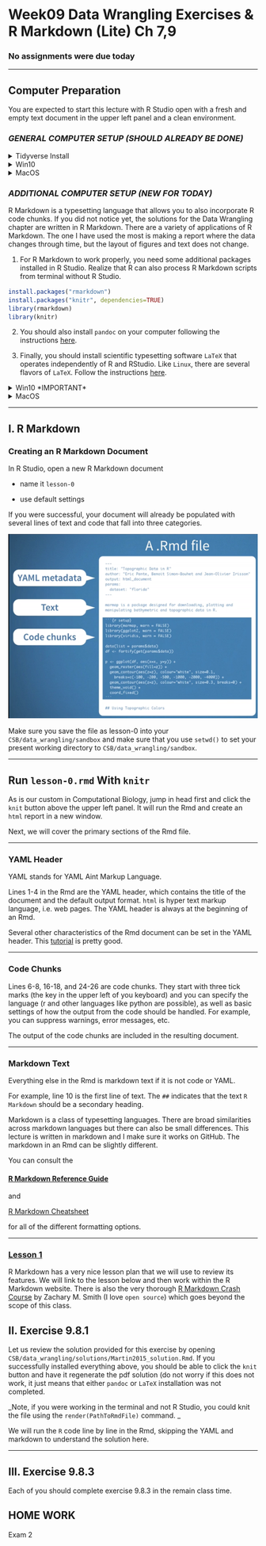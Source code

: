# Week09 Data Wrangling Exercises & R Markdown (Lite) Ch 7,9

###  No assignments were due today

___

## Computer Preparation

You are expected to start this lecture with R Studio open with a fresh and empty text document in the upper left panel and a clean environment.

### *_GENERAL COMPUTER SETUP (SHOULD ALREADY BE DONE)_* 

<details><summary>Tidyverse Install</summary>
<p>
```R
# clear all variables from environment
rm(list = ls())
```

```
# RUN THE FOLLOWING LINE IN THE CONSOLE (LOWER LEFT PANEL)
install.packages("tidyverse")

# ADD THE FOLLOWING LINE TO YOUR TEXT DOCUMENT (UPPER LEFT PANEL), THEN EXECUTE IT (CTRL-ENTER)
library(tidyverse)
```

</p>
</details>

<details><summary>Win10</summary>
<p>

  * If the Ubuntu app is not installed, then follow [these instructions](https://github.com/cbirdlab/wlsUBUNTU_settings/blob/master/InstallLinuxOnWindows_Automated.pdf)
  
  * Log into your Ubuntu terminal.  _We will not use `gitbash` unless you can not get Ubuntu running._ After logging in, You are in your home directory. 
  
  * If you are using an Ubuntu terminal that has not been setup (you will know because it will ask you to create a new user name and password) or you notice odd cursor behavior when editing text in the terminal, then run the following code:
  
    ```bash
    git clone https://github.com/cbirdlab/wlsUBUNTU_settings.git
    . ./wlsUBUNTU_settings/updateSettings.bash
    rm -rf wlsUBUNTU_settings
    ```
    
  * If the `CSB` directory does not exist in your home directory (check with `ls`), then run the following code to clone the `CSB` repository into your home directory:
  
    ```bash
    git clone https://github.com/CSB-book/CSB.git
    ```

  * It is always a good idea to keep your apps in `Ubuntu` up to date. _The first time you do this, it could take a long time to finish. After that, if you do this when you log in, it should go quickly._
    ```bash
    sudo apt update
    sudo apt upgrade
    ```

#### Install `R` and `R Studio`

If you have a windows computer, you will need to separately install `R` in the windows environment even if you already installed it in Ubuntu.  Go to the following link below, download R for Windows and run the installer as you would for any other windows app.  

*If you installed R a while ago (more than a month ago), you should do it again or else problems will start to crop up*

1. [R Install](https://cran.revolutionanalytics.com/)

Regardless of your operating system, if you have not already installed R studio, you need to do that now.  On windows computers, install R studio in Windows.  

*If you installed R Studio a while ago, you should do it again to upate to the latest version.*

2. [RStudio Install](https://rstudio.com/products/rstudio/download/?utm_source=downloadrstudio&utm_medium=Site&utm_campaign=home-hero-cta#download)


#### Clone CSB Repo to Your Windows Home Dir

Just to make things a little more tricky, if you have windows, you cannot access the `CSB` repo that you cloned to your home directory in ubuntu with R Studio. So, we have to clone the repo again, but this time to your windows home dir (at least what R Studio recognizes as your windows home dir, `Documents`).

Open your ubuntu terminal and navigate to your windows `Documents` directory, then clone the CSB repo to there.

```bash
# make sure you are in ubuntu
cd /mnt/c/Users/YourWinUserName/Documents 
git clone https://github.com/CSB-book/CSB.git
```

</p>
</details>

<details><summary>MacOS</summary>
<p>
 
  * Open a terminal window
  
  * Consider installing [homebrew](https://brew.sh/).  You will be able to use homebrew to install linux software, such as `tree`, which is used in the slide show.
  
  * If the `CSB` directory does not exist in your home directory (check with `ls`), then run the following code to clone the `CSB` repository into your home directory:
  
    ```bash
    git clone https://github.com/CSB-book/CSB.git
    ```

#### Install `R` and `R Studio`

If you have a Mac and you already installed `R` for use in your terminal, you do not need to reinstall it.

*If you installed R a while ago (more than a month ago), you should do it again or else problems will start to crop up*

1. [R Install](https://cran.revolutionanalytics.com/)

Regardless of your operating system, if you have not already installed R studio, you need to do that now. 

*If you installed R Studio a while ago, you should do it again to upate to the latest version.*

2. [RStudio Install](https://rstudio.com/products/rstudio/download/?utm_source=downloadrstudio&utm_medium=Site&utm_campaign=home-hero-cta#download)


</p>
</details>

### *_ADDITIONAL COMPUTER SETUP (NEW FOR TODAY)_* 

R Markdown is a typesetting language that allows you to also incorporate R code chunks.  If you did not notice yet, the solutions for the Data Wrangling chapter are written in R Markdown.  There are a variety of applications of R Markdown.  The one I have used the most is making a report where the data changes through time, but the layout of figures and text does not change.

1. For R Markdown to work properly, you need some additional packages installed in R Studio. Realize that R can also process R Markdown scripts from terminal without R Studio.

```r 
install.packages("rmarkdown")
install.packages("knitr", dependencies=TRUE)
library(rmarkdown)
library(knitr)
```

2. You should also install `pandoc` on your computer following the instructions [here](https://pandoc.org/installing.html).

3. Finally, you should install scientific typesetting software `LaTeX` that operates independently of R and RStudio. Like `Linux`, there are several flavors of `LaTeX`.  Follow the instructions [here](http://computingskillsforbiologists.com/setup/scientific-typesetting/).  

<details><summary>Win10 *IMPORTANT* </summary>
<p>

> Follow this exactly as written. Download the `protex.zip` file as directed above. Next, extract/unzip the files first, before running `setup.exe`. Right click `setup.exe` and `run as administrator`. After running the setup.exe file, you have to click install on the `MiKTeX` and `TeXstudio` buttons. Install for all users  The install takes a while, just let it run in the background and check on it periodically until it is done. After that, `MiKTeX` will have to be exited and restarted so you can run it as a `MiKTeX` administrator.  Search for `MiKTeX` in your windows search (magnifying glass next to start button).  Then expand your "system tray" (the > and collection of icons on the right side of your task bar), right click and exit `MiKTeX`.  Then search for `MiKTeX` again, right click it, run as administrator, make sure that you are a `MiKTeX` administrator by selecting the option in the window, and search for updates. Click the `updates page` link after search is done and click `update now`. My updates errored out once. So make sure to recheck for updates and restart the updates as necessary. If you cannot get it to update completely, it should not inhibit your ability to complete most everything that follows.

![](Week09new_files/miktex-updates.png)

> If you are successful, you will be prompted to restart `MiKTex`

</p>
</details>

<details><summary>MacOS</summary>
<p>

May the force be with you.  Let me know if I should add anything here.

</p>
</details>

---


## I. R Markdown

### Creating an R Markdown Document

In R Studio, open a new R Markdown document

* name it `lesson-0`

* use default settings

If you were successful, your document will already be populated with several lines of text and code that fall into three categories.

![](Week09new_files/rmd_layout.png)

Make sure you save the file as lesson-0 into your `CSB/data_wrangling/sandbox` and make sure that you use `setwd()` to set your present working directory to `CSB/data_wrangling/sandbox`.

___


## Run `lesson-0.rmd` With `knitr`

As is our custom in Computational Biology, jump in head first and click the `knit` button above the upper left panel. It will run the Rmd and create an `html` report in a new window.

Next, we will cover the primary sections of the Rmd file.

___


### YAML Header

YAML stands for YAML Aint Markup Language.

Lines 1-4 in the Rmd are the YAML header, which contains the title of the document and the default output format.  `html` is hyper text markup language, i.e. web pages.  The YAML header is always at the beginning of an Rmd.

Several other characteristics of the Rmd document can be set in the YAML header.  This [tutorial](https://zsmith27.github.io/rmarkdown_crash-course/lesson-4-yaml-headers.html) is pretty good.

___


### Code Chunks

Lines 6-8, 16-18, and 24-26 are code chunks.  They start with three tick marks (the key in the upper left of you keyboard) and you can specify the language (r and other languages like python are possible), as well as basic settings of how the output from the code should be handled. For example, you can suppress warnings, error messages, etc.

The output of the code chunks are included in the resulting document.

___


### Markdown Text 

Everything else in the Rmd is markdown text if it is not code or YAML.  

For example, line 10 is the first line of text.  The `##` indicates that the text `R Markdown` should be a secondary heading.

Markdown is a class of typesetting languages.  There are broad similarities across markdown languages but there can also be small differences.  This lecture is written in markdown and I make sure it works on GitHub.  The markdown in an Rmd can be slightly different. 

You can consult the 

#### [R Markdown Reference Guide](https://www.rstudio.com/wp-content/uploads/2015/03/rmarkdown-reference.pdf) 

and 

[R Markdown Cheatsheet](https://www.rstudio.com/wp-content/uploads/2016/03/rmarkdown-cheatsheet-2.0.pdf) 

for all of the different formatting options.

___


### [Lesson 1](https://rmarkdown.rstudio.com/lesson-1.html)

R Markdown has a very nice lesson plan that we will use to review its features.  We will link to the lesson below and then work within the R Markdown website. There is also the very thorough [R Markdown Crash Course](https://zsmith27.github.io/rmarkdown_crash-course/index.html) by Zachary M. Smith (I love `open source`) which goes beyond the scope of this class.


## II. Exercise 9.8.1

Let us review the solution provided for this exercise by opening `CSB/data_wrangling/solutions/Martin2015_solution.Rmd`.  If you successfully installed everything above, you should be able to click the `knit` button and have it regenerate the pdf solution (do not worry if this does not work, it just means that either `pandoc` or `LaTeX` installation was not completed. 

_Note, if you were working in the terminal and not R Studio, you could knit the file using the `render(PathToRmdFile)` command. _

We will run the `R` code line by line in the Rmd, skipping the YAML and markdown to understand the solution here.

---


## III. Exercise 9.8.3

Each of you should complete exercise 9.8.3 in the remain class time.

## HOME WORK

Exam 2
